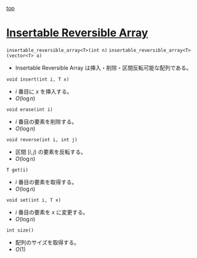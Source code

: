 [top](../README.md)

# [Insertable Reversible Array](./insrev.hpp)

`insertable_reversible_array<T>(int n)`
`insertable_reversible_array<T>(vector<T> a)`
- Insertable Reversible Array は挿入・削除・区間反転可能な配列である。

`void insert(int i, T x)`
- $i$ 番目に $x$ を挿入する。
- $O(\log n)$

`void erase(int i)`
- $i$ 番目の要素を削除する。
- $O(\log n)$

`void reverse(int i, int j)`
- 区間 $[i, j)$ の要素を反転する。
- $O(\log n)$

`T get(i)`
- $i$ 番目の要素を取得する。
- $O(\log n)$

`void set(int i, T x)`
- $i$ 番目の要素を $x$ に変更する。
- $O(\log n)$

`int size()`
- 配列のサイズを取得する。
- $O(1)$
